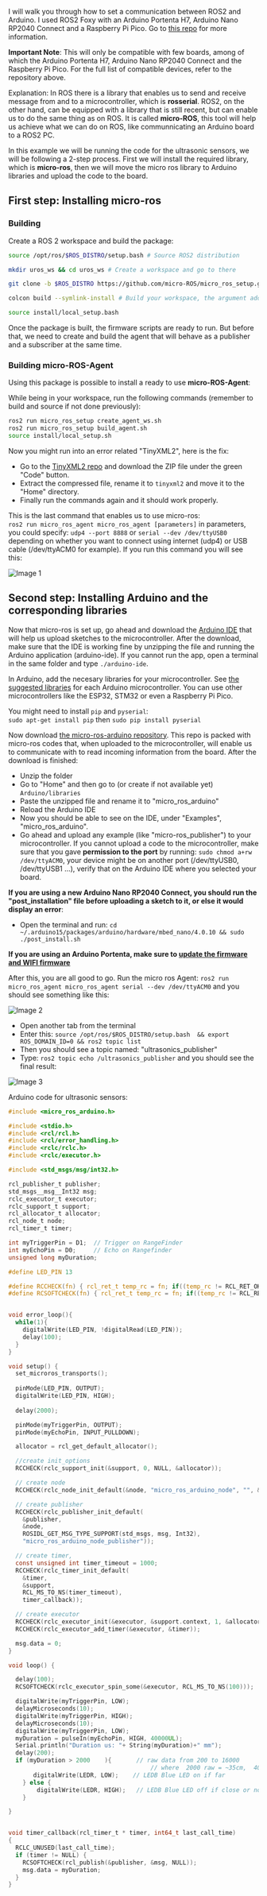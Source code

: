 I will walk you through how to set a communication between ROS2 and Arduino. I used ROS2 Foxy with an Arduino Portenta H7, Arduino Nano RP2040 Connect and a Raspberry Pi Pico. Go to [this repo](https://github.com/micro-ROS/micro_ros_arduino/tree/foxy) for more information.<br>

**Important Note**: This will only be compatible with few boards, among of which the Arduino Portenta H7, Arduino Nano RP2040 Connect and the Raspberry Pi Pico. For the full list of compatible devices, refer to the repository above.

Explanation:
In ROS there is a library that enables us to send and receive message from and to a microcontroller, which is **rosserial**. ROS2, on the other hand, can be equipped with a library that is still recent, but can enable us to do the same thing as on ROS. It is called **micro-ROS**, this tool will help us achieve what we can do on ROS, like communnicating an Arduino board to a ROS2 PC.

In this example we will be running the code for the ultrasonic sensors, we will be following a 2-step process. First we will install the required library, which is **micro-ros**, then we will move the micro ros library to Arduino libraries and upload the code to the board.

## First step: Installing micro-ros

### Building

Create a ROS 2 workspace and build the package:

```bash
source /opt/ros/$ROS_DISTRO/setup.bash # Source ROS2 distribution

mkdir uros_ws && cd uros_ws # Create a workspace and go to there

git clone -b $ROS_DISTRO https://github.com/micro-ROS/micro_ros_setup.git src/micro_ros_setup

colcon build --symlink-install # Build your workspace, the argument added lets you modify your workspace without needing to rebuild after any changes each time in most cases

source install/local_setup.bash
```

Once the package is built, the firmware scripts are ready to run. But before that, we need to create and build the agent that will behave as a publisher and a subscriber at the same time. 

### Building micro-ROS-Agent

Using this package is possible to install a ready to use **micro-ROS-Agent**:

While being in your workspace, run the following commands (remember to build and source if not done previously):

```bash
ros2 run micro_ros_setup create_agent_ws.sh
ros2 run micro_ros_setup build_agent.sh
source install/local_setup.sh
``` 

Now you might run into an error related "TinyXML2", here is the fix:<br>
- Go to the [TinyXML2 repo](https://github.com/leethomason/tinyxml2) and download the ZIP file under the green "Code" button.
- Extract the compressed file, rename it to `tinyxml2` and move it to the "Home" directory.
- Finally run the commands again and it should work properly.<br>

This is the last command that enables us to use micro-ros:<br>
`ros2 run micro_ros_agent micro_ros_agent [parameters]` in parameters, you could specify: `udp4 --port 8888` or `serial --dev /dev/ttyUSB0` depending on whether you want to connect using internet (udp4) or USB cable (/dev/ttyACM0 for example).
If you run this command you will see this:

![Image 1](image.png)

## Second step: Installing Arduino and the corresponding libraries

Now that micro-ros is set up, go ahead and download the [Arduino IDE](https://www.arduino.cc/en/software) that will help us upload sketches to the microcontroller.
After the download, make sure that the IDE is working fine by unzipping the file and running the Arduino application (arduino-ide). If you cannot run the app, open a terminal in the same folder and type `./arduino-ide`.

In Arduino, add the necesary libraries for your microcontroller. See [the suggested libraries](https://docs.arduino.cc/software/ide-v2/tutorials/ide-v2-board-manager/#mbed-os-nano) for each Arduino microcontroller. You can use other microcontrollers like the ESP32, STM32 or even a Raspberry Pi Pico.

You might need to install `pip` and `pyserial`:<br>
`sudo apt-get install pip` then `sudo pip install pyserial`

Now download [the micro-ros-arduino repository](https://github.com/micro-ROS/micro_ros_arduino.git). This repo is packed with micro-ros codes that, when uploaded to the microcontroller, will enable us to communicate with to read incoming information from the board. After the download is finished:
- Unzip the folder
- Go to "Home" and then go to (or create if not available yet) `Arduino/libraries`
- Paste the unzipped file and rename it to "micro_ros_arduino"
- Reload the Arduino IDE
- Now you should be able to see on the IDE, under "Examples", "micro_ros_arduino".
- Go ahead and upload any example (like "micro-ros_publisher") to your microcontroller.
If you cannot upload a code to the microcontroller, make sure that you gave **permission to the port** by running:
`sudo chmod a+rw /dev/ttyACM0`, your device might be on another port (/dev/ttyUSB0, /dev/ttyUSB1 ...), verify that on the Arduino IDE where you selected your board.

**If you are using a new Arduino Nano RP2040 Connect, you should run the "post_installation" file before uploading a sketch to it, or else it would display an error**:
- Open the terminal and run: `cd ~/.arduino15/packages/arduino/hardware/mbed_nano/4.0.10 && sudo ./post_install.sh`

**If you are using an Arduino Portenta, make sure to [update the firmware and WIFI firmware](https://support.arduino.cc/hc/en-us/articles/4403365234322-Update-Wi-Fi-firmware-on-Portenta-H7-boards)**

After this, you are all good to go. Run the micro ros Agent: `ros2 run micro_ros_agent micro_ros_agent serial --dev /dev/ttyACM0` and you should see something like this:

![Image 2](image-1.png)

- Open another tab from the terminal
- Enter this: `source /opt/ros/$ROS_DISTRO/setup.bash  && export ROS_DOMAIN_ID=0 && ros2 topic list`
- Then you should see a topic named: "ultrasonics_publisher"
- Type: `ros2 topic echo /ultrasonics_publisher` and you should see the final result:

![Image 3](image-2.png)


Arduino code for ultrasonic sensors:
```C
#include <micro_ros_arduino.h>

#include <stdio.h>
#include <rcl/rcl.h>
#include <rcl/error_handling.h>
#include <rclc/rclc.h>
#include <rclc/executor.h>

#include <std_msgs/msg/int32.h>

rcl_publisher_t publisher;
std_msgs__msg__Int32 msg;
rclc_executor_t executor;
rclc_support_t support;
rcl_allocator_t allocator;
rcl_node_t node;
rcl_timer_t timer;

int myTriggerPin = D1;  // Trigger on RangeFinder
int myEchoPin = D0;     // Echo on Rangefinder  
unsigned long myDuration;

#define LED_PIN 13

#define RCCHECK(fn) { rcl_ret_t temp_rc = fn; if((temp_rc != RCL_RET_OK)){error_loop();}}
#define RCSOFTCHECK(fn) { rcl_ret_t temp_rc = fn; if((temp_rc != RCL_RET_OK)){}}


void error_loop(){
  while(1){
    digitalWrite(LED_PIN, !digitalRead(LED_PIN));
    delay(100);
  }
}

void setup() {
  set_microros_transports();
  
  pinMode(LED_PIN, OUTPUT);
  digitalWrite(LED_PIN, HIGH);  
  
  delay(2000);

  pinMode(myTriggerPin, OUTPUT);
  pinMode(myEchoPin, INPUT_PULLDOWN);

  allocator = rcl_get_default_allocator();

  //create init_options
  RCCHECK(rclc_support_init(&support, 0, NULL, &allocator));

  // create node
  RCCHECK(rclc_node_init_default(&node, "micro_ros_arduino_node", "", &support));

  // create publisher
  RCCHECK(rclc_publisher_init_default(
    &publisher,
    &node,
    ROSIDL_GET_MSG_TYPE_SUPPORT(std_msgs, msg, Int32),
    "micro_ros_arduino_node_publisher"));

  // create timer,
  const unsigned int timer_timeout = 1000;
  RCCHECK(rclc_timer_init_default(
    &timer,
    &support,
    RCL_MS_TO_NS(timer_timeout),
    timer_callback));

  // create executor
  RCCHECK(rclc_executor_init(&executor, &support.context, 1, &allocator));
  RCCHECK(rclc_executor_add_timer(&executor, &timer));

  msg.data = 0;
}

void loop() {

  delay(100);
  RCSOFTCHECK(rclc_executor_spin_some(&executor, RCL_MS_TO_NS(100)));

  digitalWrite(myTriggerPin, LOW);
  delayMicroseconds(10); 
  digitalWrite(myTriggerPin, HIGH);
  delayMicroseconds(10); 
  digitalWrite(myTriggerPin, LOW);
  myDuration = pulseIn(myEchoPin, HIGH, 40000UL);
  Serial.println("Duration us: "+ String(myDuration)+" mm");
  delay(200);
  if (myDuration > 2000    ){       // raw data from 200 to 16000                                          
                                        // where  2000 raw = ~35cm,  4000 raw = ~80cm                                    
       digitalWrite(LEDR, LOW);    // LEDB Blue LED on if far 
    } else { 
        digitalWrite(LEDR, HIGH);   // LEDB Blue LED off if close or nothing
    }

}


void timer_callback(rcl_timer_t * timer, int64_t last_call_time)
{  
  RCLC_UNUSED(last_call_time);
  if (timer != NULL) {
    RCSOFTCHECK(rcl_publish(&publisher, &msg, NULL));
    msg.data = myDuration;
  }
}
```
